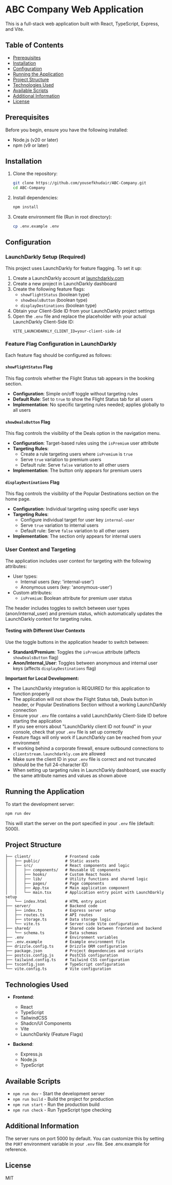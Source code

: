 
# ABC Company Web Application

This is a full-stack web application built with React, TypeScript, Express, and Vite.

## Table of Contents
- [Prerequisites](#prerequisites)
- [Installation](#installation)
- [Configuration](#configuration)
- [Running the Application](#running-the-application)
- [Project Structure](#project-structure)
- [Technologies Used](#technologies-used)
- [Available Scripts](#available-scripts)
- [Additional Information](#additional-information)
- [License](#license)

## Prerequisites

Before you begin, ensure you have the following installed:
- Node.js (v20 or later)
- npm (v9 or later)

## Installation

1. Clone the repository:
   ```bash
   git clone https://github.com/yousefkhudair/ABC-Company.git
   cd ABC-Company
   ```

2. Install dependencies:
   ```bash
   npm install
   ```

3. Create environment file (Run in root directory):
   ```bash
   cp .env.example .env
   ```

## Configuration

### LaunchDarkly Setup (Required)

This project uses LaunchDarkly for feature flagging. To set it up:

1. Create a LaunchDarkly account at [launchdarkly.com](https://launchdarkly.com)
2. Create a new project in LaunchDarkly dashboard
3. Create the following feature flags:
   - `showFlightStatus` (boolean type)
   - `showDealsButton` (boolean type)
   - `displayDestinations` (boolean type)
4. Obtain your Client-Side ID from your LaunchDarkly project settings
5. Open the `.env` file and replace the placeholder with your actual LaunchDarkly Client-Side ID:
   ```
   VITE_LAUNCHDARKLY_CLIENT_ID=your-client-side-id
   ```

### Feature Flag Configuration in LaunchDarkly

Each feature flag should be configured as follows:

#### `showFlightStatus` Flag

This flag controls whether the Flight Status tab appears in the booking section.

- **Configuration**: Simple on/off toggle without targeting rules
- **Default Rule**: Set to `true` to show the Flight Status tab for all users
- **Implementation**: No specific targeting rules needed; applies globally to all users

#### `showDealsButton` Flag

This flag controls the visibility of the Deals option in the navigation menu.

- **Configuration**: Target-based rules using the `isPremium` user attribute
- **Targeting Rules**:
  - Create a rule targeting users where `isPremium` is `true`
  - Serve `true` variation to premium users
  - Default rule: Serve `false` variation to all other users
- **Implementation**: The button only appears for premium users

#### `displayDestinations` Flag

This flag controls the visibility of the Popular Destinations section on the home page.

- **Configuration**: Individual targeting using specific user keys
- **Targeting Rules**:
  - Configure individual target for user key `internal-user`
  - Serve `true` variation to internal users
  - Default rule: Serve `false` variation to all other users
- **Implementation**: The section only appears for internal users

### User Context and Targeting

The application includes user context for targeting with the following attributes:
- User types:
  - Internal users (key: 'internal-user')
  - Anonymous users (key: 'anonymous-user')
- Custom attributes:
  - `isPremium`: Boolean attribute for premium user status

The header includes toggles to switch between user types (anon/internal_user) and premium status, which automatically updates the LaunchDarkly context for targeting rules.

#### Testing with Different User Contexts

Use the toggle buttons in the application header to switch between:
- **Standard/Premium**: Toggles the `isPremium` attribute (affects `showDealsButton` flag)
- **Anon/Internal_User**: Toggles between anonymous and internal user keys (affects `displayDestinations` flag)

**Important for Local Development:**
- The LaunchDarkly integration is REQUIRED for this application to function properly
- The application will not show the Flight Status tab, Deals button in header, or Popular Destinations Section without a working LaunchDarkly connection
- Ensure your `.env` file contains a valid LaunchDarkly Client-Side ID before starting the application
- If you see errors about "LaunchDarkly client ID not found" in your console, check that your `.env` file is set up correctly
- Feature flags will only work if LaunchDarkly can be reached from your environment
- If working behind a corporate firewall, ensure outbound connections to `clientstream.launchdarkly.com` are allowed
- Make sure the client ID in your `.env` file is correct and not truncated (should be the full 24-character ID)
- When setting up targeting rules in LaunchDarkly dashboard, use exactly the same attribute names and values as shown above

## Running the Application

To start the development server:

```bash
npm run dev
```

This will start the server on the port specified in your `.env` file (default: 5000).

## Project Structure

```
├── client/               # Frontend code
│   ├── public/           # Static assets
│   ├── src/              # React components and logic
│   │   ├── components/   # Reusable UI components
│   │   ├── hooks/        # Custom React hooks
│   │   ├── lib/          # Utility functions and shared logic
│   │   ├── pages/        # Page components
│   │   ├── App.tsx       # Main application component
│   │   └── main.tsx      # Application entry point with LaunchDarkly setup
│   └── index.html        # HTML entry point
├── server/               # Backend code
│   ├── index.ts          # Express server setup
│   ├── routes.ts         # API routes
│   ├── storage.ts        # Data storage logic
│   └── vite.ts           # Server-side Vite configuration
├── shared/               # Shared code between frontend and backend
│   └── schema.ts         # Data schemas
├── .env                  # Environment variables
├── .env.example          # Example environment file
├── drizzle.config.ts     # Drizzle ORM configuration
├── package.json          # Project dependencies and scripts
├── postcss.config.js     # PostCSS configuration
├── tailwind.config.ts    # Tailwind CSS configuration
├── tsconfig.json         # TypeScript configuration
└── vite.config.ts        # Vite configuration
```

## Technologies Used

- **Frontend**:
  - React
  - TypeScript
  - TailwindCSS
  - Shadcn/UI Components
  - Vite
  - LaunchDarkly (Feature Flags)

- **Backend**:
  - Express.js
  - Node.js
  - TypeScript

## Available Scripts

- `npm run dev` - Start the development server
- `npm run build` - Build the project for production
- `npm run start` - Run the production build
- `npm run check` - Run TypeScript type checking

## Additional Information

The server runs on port 5000 by default. You can customize this by setting the `PORT` environment variable in your `.env` file. See .env.example for reference.

## License

MIT
